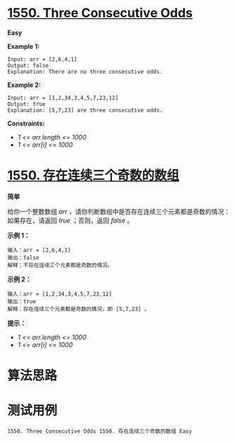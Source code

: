 # [1550. Three Consecutive Odds][enTitle]

**Easy**






**Example 1:** 

```
Input: arr = [2,6,4,1]
Output: false
Explanation: There are no three consecutive odds.

```

**Example 2:** 

```
Input: arr = [1,2,34,3,4,5,7,23,12]
Output: true
Explanation: [5,7,23] are three consecutive odds.

```



**Constraints:** 

-  *1 <= arr.length <= 1000*  
-  *1 <= arr[i] <= 1000* 


# [1550. 存在连续三个奇数的数组][cnTitle]

**简单**

给你一个整数数组  *arr* ，请你判断数组中是否存在连续三个元素都是奇数的情况：如果存在，请返回  *true*  ；否则，返回  *false*  。



**示例 1：** 

```
输入：arr = [2,6,4,1]
输出：false
解释：不存在连续三个元素都是奇数的情况。

```

**示例 2：** 

```
输入：arr = [1,2,34,3,4,5,7,23,12]
输出：true
解释：存在连续三个元素都是奇数的情况，即 [5,7,23] 。

```



**提示：** 

-  *1 <= arr.length <= 1000*  
-  *1 <= arr[i] <= 1000* 




# 算法思路

# 测试用例
```
1550. Three Consecutive Odds 1550. 存在连续三个奇数的数组 Easy
```

[enTitle]: https://leetcode.com/problems/three-consecutive-odds/
[cnTitle]: https://leetcode-cn.com/problems/three-consecutive-odds/
